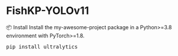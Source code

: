 # FishKP-YOLOv11
📦 Install
Install the my-awesome-project package in a Python>=3.8 environment with PyTorch>=1.8.
<pre>
pip install ultralytics
</pre>
